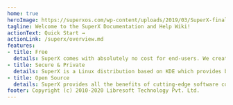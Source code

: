 ```yaml
---
home: true
heroImage: https://superxos.com/wp-content/uploads/2019/03/SuperX-final.png
tagline: Welcome to the SuperX Documentation and Help Wiki!
actionText: Quick Start →
actionLink: /superx/overview.md
features:
- title: Free
  details: SuperX comes with absolutely no cost for end-users. We create it, so that everyone can have a Linux based operating system that is easy to use and stable. SuperX is suitable for beginners and also an excellent entry-point into the Linux world.
- title: Secure & Private
  details: SuperX is a Linux distribution based on KDE which provides benefit of being great on customisation without compromising your privacy and security. We do not collect any data from you using any telemetry functionality.
- title: Open Source
  details: SuperX provides all the benefits of cutting-edge software combined with a focused on automated tools to require less manual intervention. SuperX is suitable for both newcomers and experienced Linux users.
footer: Copyright (c) 2010-2020 Libresoft Technology Pvt. Ltd.
---
```

